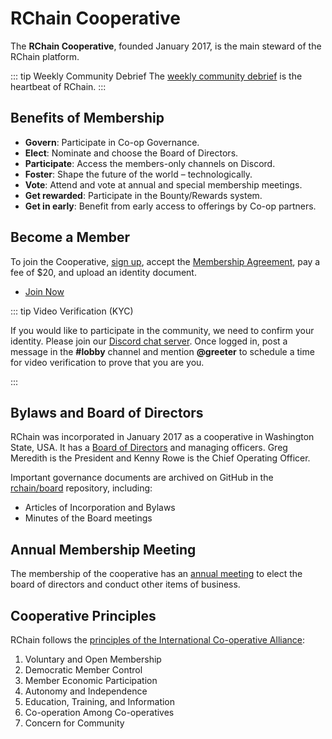 # RChain Cooperative

The **RChain Cooperative**, founded January 2017, is the main steward
of the RChain platform.

::: tip Weekly Community Debrief
The [weekly community
debrief](conferences.md#weekly-community-debrief) is the heartbeat of
RChain.
:::

## Benefits of Membership

 - **Govern**: Participate in Co-op Governance.
 - **Elect**: Nominate and choose the Board of Directors.
 - **Participate**: Access the members-only channels on Discord.
 - **Foster**: Shape the future of the world – technologically.
 - **Vote**: Attend and vote at annual and special membership meetings.
 - **Get rewarded**: Participate in the Bounty/Rewards system.
 - **Get in early**: Benefit from early access to offerings by Co-op partners.

## Become a Member

To join the Cooperative, [sign up][su], accept the [Membership
Agreement][ma], pay a fee of $20, and upload an identity document.

 - [Join Now](https://member.rchain.coop/)

[su]: https://member.rchain.coop/#/sign-up
[ma]: https://github.com/rchain/legaldocs/blob/master/Coop_Membership_Agreement.md

::: tip Video Verification (KYC)

If you would like to participate in the community, we need to confirm
your identity. Please join our [Discord chat
server](https://discord.gg/fvY8qhx). Once logged in, post a message in
the **#lobby** channel and mention **@greeter** to schedule a time for
video verification to prove that you are you.

:::


## Bylaws and Board of Directors

RChain was incorporated in January 2017 as a cooperative in Washington
State, USA. It has a [Board of Directors](team.md#board-of-directors)
and managing officers. Greg Meredith is the President and Kenny Rowe
is the Chief Operating Officer.

Important governance documents are archived on GitHub in the
[rchain/board](https://github.com/rchain/board) repository, including:

 - Articles of Incorporation and Bylaws
 - Minutes of the Board meetings


## Annual Membership Meeting

The membership of the cooperative has an [annual
meeting](conferences.md#annual-membership-meeting) to elect the board
of directors and conduct other items of business.


## Cooperative Principles

RChain follows the [principles of the International Co-operative Alliance][cp]:

1. Voluntary and Open Membership
2. Democratic Member Control
3. Member Economic Participation
4. Autonomy and Independence
5. Education, Training, and Information
6. Co-operation Among Co-operatives
7. Concern for Community

[cp]: https://www.ica.coop/en/cooperatives/cooperative-identity
